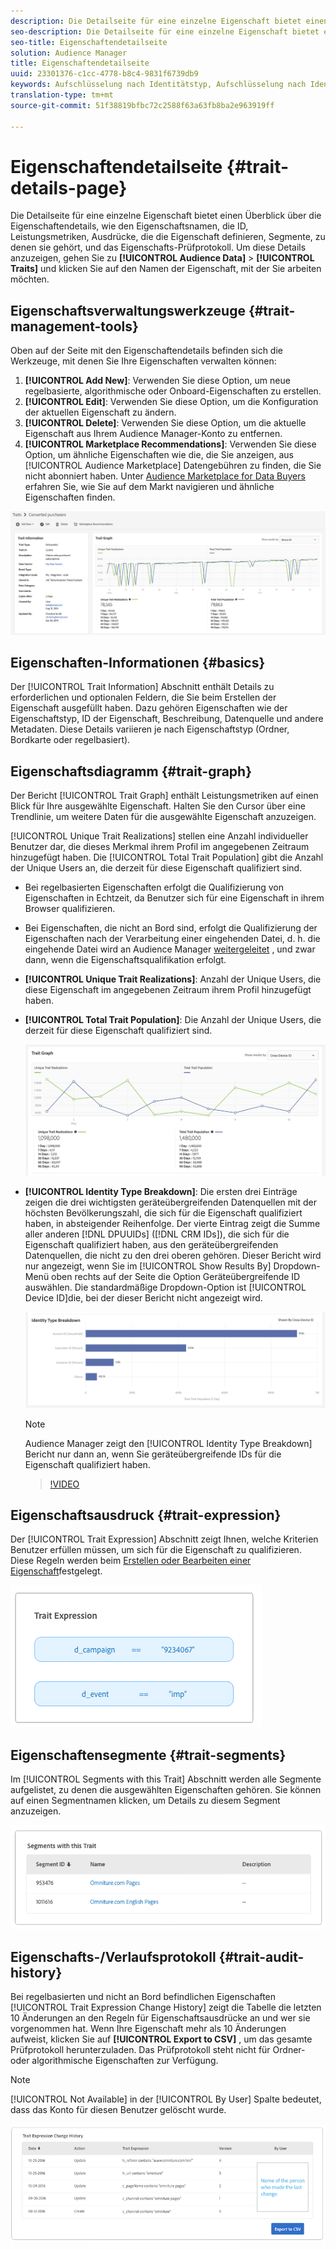 ```yaml
---
description: Die Detailseite für eine einzelne Eigenschaft bietet einen Überblick über Informationen wie Eigenschaftsname, ID, Leistungsmetriken, Ausdrücke, die die Eigenschaft definieren, Segmente, zu denen sie gehört, und das Eigenschafts-Prüfprotokoll. Um diese Details anzuzeigen, gehen Sie zu Zielgruppendaten > Eigenschaften und klicken Sie auf den Namen der Eigenschaft, mit der Sie arbeiten möchten.
seo-description: Die Detailseite für eine einzelne Eigenschaft bietet einen Überblick über Informationen wie Eigenschaftsname, ID, Leistungsmetriken, Ausdrücke, die die Eigenschaft definieren, Segmente, zu denen sie gehört, und das Eigenschafts-Prüfprotokoll. Um diese Details anzuzeigen, gehen Sie zu Zielgruppendaten > Eigenschaften und klicken Sie auf den Namen der Eigenschaft, mit der Sie arbeiten möchten.
seo-title: Eigenschaftendetailseite
solution: Audience Manager
title: Eigenschaftendetailseite
uuid: 23301376-c1cc-4778-b8c4-9831f6739db9
keywords: Aufschlüsselung nach Identitätstyp, Aufschlüsselung nach Identität, Bericht zur Zielgruppenidentität
translation-type: tm+mt
source-git-commit: 51f38819bfbc72c2588f63a63fb8ba2e963919ff

---
```



# Eigenschaftendetailseite {#trait-details-page}

Die Detailseite für eine einzelne Eigenschaft bietet einen Überblick über die Eigenschaftendetails, wie den Eigenschaftsnamen, die ID, Leistungsmetriken, Ausdrücke, die die Eigenschaft definieren, Segmente, zu denen sie gehört, und das Eigenschafts-Prüfprotokoll. Um diese Details anzuzeigen, gehen Sie zu **[!UICONTROL Audience Data]** &gt; **[!UICONTROL Traits]** und klicken Sie auf den Namen der Eigenschaft, mit der Sie arbeiten möchten.

## Eigenschaftsverwaltungswerkzeuge {#trait-management-tools}

Oben auf der Seite mit den Eigenschaftendetails befinden sich die Werkzeuge, mit denen Sie Ihre Eigenschaften verwalten können:

1. **[!UICONTROL Add New]**: Verwenden Sie diese Option, um neue regelbasierte, algorithmische oder Onboard-Eigenschaften zu erstellen.
2. **[!UICONTROL Edit]**: Verwenden Sie diese Option, um die Konfiguration der aktuellen Eigenschaft zu ändern.
3. **[!UICONTROL Delete]**: Verwenden Sie diese Option, um die aktuelle Eigenschaft aus Ihrem Audience Manager-Konto zu entfernen.
4. **[!UICONTROL Marketplace Recommendations]**: Verwenden Sie diese Option, um ähnliche Eigenschaften wie die, die Sie anzeigen, aus [!UICONTROL Audience Marketplace] Datengebühren zu finden, die Sie nicht abonniert haben. Unter [Audience Marketplace for Data Buyers](../audience-marketplace/marketplace-data-buyers/marketplace-data-buyers.md) erfahren Sie, wie Sie auf dem Markt navigieren und ähnliche Eigenschaften finden.

![basic-property-information](assets/basic-trait-information.png)

## Eigenschaften-Informationen {#basics}

Der [!UICONTROL Trait Information] Abschnitt enthält Details zu erforderlichen und optionalen Feldern, die Sie beim Erstellen der Eigenschaft ausgefüllt haben. Dazu gehören Eigenschaften wie der Eigenschaftstyp, ID der Eigenschaft, Beschreibung, Datenquelle und andere Metadaten. Diese Details variieren je nach Eigenschaftstyp (Ordner, Bordkarte oder regelbasiert).

## Eigenschaftsdiagramm {#trait-graph}

Der Bericht [!UICONTROL Trait Graph] enthält Leistungsmetriken auf einen Blick für Ihre ausgewählte Eigenschaft. Halten Sie den Cursor über eine Trendlinie, um weitere Daten für die ausgewählte Eigenschaft anzuzeigen.

[!UICONTROL Unique Trait Realizations] stellen eine Anzahl individueller Benutzer dar, die dieses Merkmal ihrem Profil im angegebenen Zeitraum hinzugefügt haben. Die [!UICONTROL Total Trait Population] gibt die Anzahl der Unique Users an, die derzeit für diese Eigenschaft qualifiziert sind.

* Bei regelbasierten Eigenschaften erfolgt die Qualifizierung von Eigenschaften in Echtzeit, da Benutzer sich für eine Eigenschaft in ihrem Browser qualifizieren.
* Bei Eigenschaften, die nicht an Bord sind, erfolgt die Qualifizierung der Eigenschaften nach der Verarbeitung einer eingehenden Datei, d. h. die eingehende Datei wird an Audience Manager [weitergeleitet](../../faq/faq-inbound-data-ingestion.md) , und zwar dann, wenn die Eigenschaftsqualifikation erfolgt.
* **[!UICONTROL Unique Trait Realizations]**: Anzahl der Unique Users, die diese Eigenschaft im angegebenen Zeitraum ihrem Profil hinzugefügt haben.
* **[!UICONTROL Total Trait Population]**: Die Anzahl der Unique Users, die derzeit für diese Eigenschaft qualifiziert sind.

   ![trait-graph](assets/trait-summary.png)

* **[!UICONTROL Identity Type Breakdown]**: Die ersten drei Einträge zeigen die drei wichtigsten geräteübergreifenden Datenquellen mit der höchsten Bevölkerungszahl, die sich für die Eigenschaft qualifiziert haben, in absteigender Reihenfolge. Der vierte Eintrag zeigt die Summe aller anderen [!DNL DPUUIDs] ([!DNL CRM IDs]), die sich für die Eigenschaft qualifiziert haben, aus den geräteübergreifenden Datenquellen, die nicht zu den drei oberen gehören. Dieser Bericht wird nur angezeigt, wenn Sie im [!UICONTROL Show Results By] Dropdown-Menü oben rechts auf der Seite die Option Geräteübergreifende ID auswählen. Die standardmäßige Dropdown-Option ist [!UICONTROL Device ID]die, bei der dieser Bericht nicht angezeigt wird.

   ![trait-graph](assets/trait-identity.png)
   > [!NOTE]
   > Audience Manager zeigt den [!UICONTROL Identity Type Breakdown] Bericht nur dann an, wenn Sie geräteübergreifende IDs für die Eigenschaft qualifiziert haben.

   >[!VIDEO](https://video.tv.adobe.com/v/27977/?captions=ger)

## Eigenschaftsausdruck {#trait-expression}

Der [!UICONTROL Trait Expression] Abschnitt zeigt Ihnen, welche Kriterien Benutzer erfüllen müssen, um sich für die Eigenschaft zu qualifizieren. Diese Regeln werden beim [Erstellen oder Bearbeiten einer Eigenschaft](../../features/traits/about-trait-builder.md)festgelegt.

![](assets/traitExpression.png)

## Eigenschaftensegmente {#trait-segments}

Im [!UICONTROL Segments with this Trait] Abschnitt werden alle Segmente aufgelistet, zu denen die ausgewählten Eigenschaften gehören. Sie können auf einen Segmentnamen klicken, um Details zu diesem Segment anzuzeigen.

![](assets/traitSegments.png)

## Eigenschafts-/Verlaufsprotokoll {#trait-audit-history}

Bei regelbasierten und nicht an Bord befindlichen Eigenschaften [!UICONTROL Trait Expression Change History] zeigt die Tabelle die letzten 10 Änderungen an den Regeln für Eigenschaftsausdrücke an und wer sie vorgenommen hat. Wenn Ihre Eigenschaft mehr als 10 Änderungen aufweist, klicken Sie auf **[!UICONTROL Export to CSV]** , um das gesamte Prüfprotokoll herunterzuladen. Das Prüfprotokoll steht nicht für Ordner- oder algorithmische Eigenschaften zur Verfügung.

>[!NOTE]
>
>[!UICONTROL Not Available] in der [!UICONTROL By User] Spalte bedeutet, dass das Konto für diesen Benutzer gelöscht wurde.

![](assets/traitHistory.png)